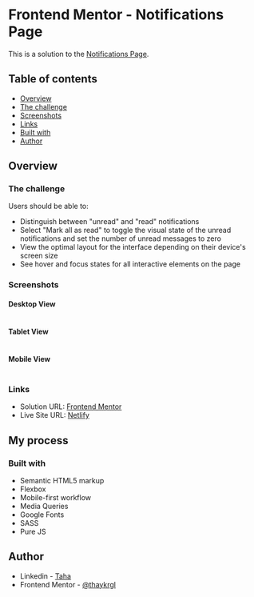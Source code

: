 # Frontend Mentor - Notifications Page

This is a solution to the [Notifications Page](https://www.frontendmentor.io/challenges/notifications-page-DqK5QAmKbC).

## Table of contents

- [Overview](#overview)
- [The challenge](#the-challenge)
- [Screenshots](#screenshots)
- [Links](#links)
- [Built with](#built-with)
- [Author](#author)

## Overview

### The challenge

Users should be able to:

- Distinguish between "unread" and "read" notifications
- Select "Mark all as read" to toggle the visual state of the unread notifications and set the number of unread messages to zero
- View the optimal layout for the interface depending on their device's screen size
- See hover and focus states for all interactive elements on the page


### Screenshots

#### Desktop View
<img src="./images/noticiatons-page-desktop.png" alt="">

#### Tablet View
<img src="./images/noticiatons-page-tablet.png" alt="">

#### Mobile View
<img src="./images/noticiatons-page-mobile.png" alt="">

### Links

- Solution URL: [Frontend Mentor](https://www.frontendmentor.io/profile/thaykrgl)
- Live Site URL: [Netlify](https://notifications-page-frontend-mentor.netlify.app/)

## My process

### Built with

- Semantic HTML5 markup
- Flexbox
- Mobile-first workflow
- Media Queries
- Google Fonts
- SASS
- Pure JS

## Author

- Linkedin - [Taha](https://www.linkedin.com/in/tahaaykiroglu)
- Frontend Mentor - [@thaykrgl](https://www.frontendmentor.io/profile/thaykrgl)
